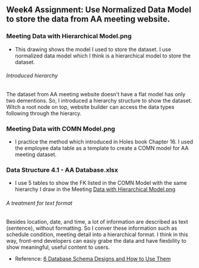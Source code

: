## Week4 Assignment: Use Normalized Data Model to store the data from AA meeting website.

### Meeting Data with Hierarchical Model.png
* This drawing shows the model I used to store the dataset. I use normalized data model which I think is a hierarchical model to store the dataset.

###### Introduced hierarchy
The dataset from AA meeting website doesn't have a flat model has only two dementions. So, I introduced a hierarchy structure to show the dataset. Witch a root node on top, website builder can access the data types following through the hierarcy. 

### Meeting Data with COMN Model.png
* I practice the method which introduced in Holes book Chapter 16. I used the employee data table as a template to create a COMN model for AA meeting dataset.

### Data Structure 4.1 - AA Database.xlsx
* I use 5 tables to show the FK listed in the COMN Model with the same hierarchy I draw in the Meeting [Data with Hierarchical Model.png](https://docs.google.com/spreadsheets/d/1GPku3HKI_obj9pSHk-Y6Eeh-j6eaFt1yUn73P_MWWx0/edit#gid=0)

###### A treatment for text format
Besides location, date, and time, a lot of information are described as text (sentence), without formatting. So I conver these information such as schedule condition, meeting detail into a hierarchical format. I think in this way, front-end developers can easiy grabe the data and have fiexbility to show meaningful, useful content to users.

* Reference: [6 Database Schema Designs and How to Use Them](https://www.xplenty.com/blog/database-schema-examples/#two)
